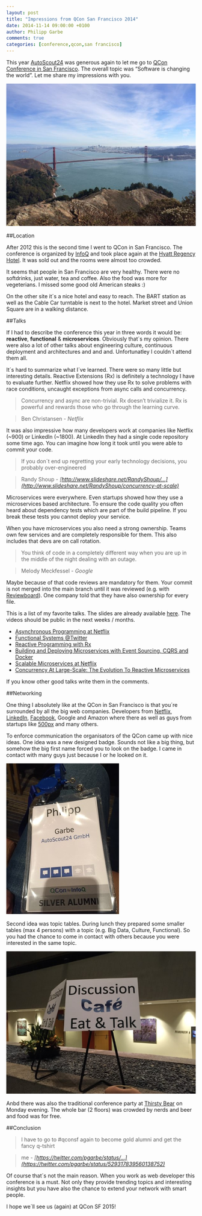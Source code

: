 ```yaml
---
layout: post
title: "Impressions from QCon San Francisco 2014"
date: 2014-11-14 09:00:00 +0100
author: Philipp Garbe
comments: true
categories: [conference,qcon,san francisco]
---
```


This year [AutoScout24](http://about.autoscout24.com/) was generous again to let me go to [QCon Conference in San Francisco](https://www.qconsf.com/). The overall topic was “Software is changing the world”. Let me share my impressions with you.


![Obligatory picture from Golden Gate Bridge](/assets/qcon2014_goldengate.jpg)

##Location

After 2012 this is the second time I went to QCon in San Francisco. The conference is organized by [InfoQ](http://www.infoq.com/) and took place again at the [Hyatt Regency Hotel](https://goo.gl/maps/LCoCB). It was sold out and the rooms were almost too crowded.

It seems that people in San Francisco are very healthy. There were no softdrinks, just water, tea and coffee. Also the food was more for vegeterians. I missed some good old American steaks :)

On the other site it´s a nice hotel and easy to reach. The BART station as well as the Cable Car turntable is next to the hotel. Market street and Union Square are in a walking distance.

##Talks

If I had to describe the conference this year in three words it would be: __reactive__, __functional__ & __microservices__. Obviously that´s my opinion. There were also a lot of other talks about engineering culture, continuous deployment and architectures and and and. Unfortunatley I couldn´t attend them all.

It´s hard to summarize what I´ve learned. There were so many little but interesting details. Reactive Extensions (Rx) is definitely a technology I have to evaluate further. Netflix showed how they use Rx to solve problems with race conditions, uncaught exceptions from async calls and concurrency.


> Concurrency and async are non-trivial. Rx doesn’t trivialize it. Rx is powerful and rewards those who go through the learning curve.   

> Ben Christansen - *Netflix*



It was also impressive how many developers work at companies like Netflix (~900) or LinkedIn (~1800). At LinkedIn they had a single code repository some time ago. You can imagine how long it took until you were able to commit your code.


> If you don´t end up regretting your early technology decisions, you probably over-engineered

> Randy Shoup - *[http://www.slideshare.net/RandyShoup/...](http://www.slideshare.net/RandyShoup/concurrency-at-scale)*



Microservices were everywhere. Even startups showed how they use a microservices based architecture. To ensure the code quality you often heard about dependency tests which are part of the build pipeline. If you break these tests you cannot deploy your service.

When you have microservices you also need a strong ownership. Teams own few services and are completely responsible for them. This also includes that devs are on call rotation.


> You think of code in a completely different way when you are up in the middle of the night dealing with an outage.

> Melody Meckfessel - *Google*


Maybe because of that code reviews are mandatory for them. Your commit is not merged into the main branch until it was reviewed (e.g. with [Reviewboard](https://reviewboard.org/)). One company told that they have also ownership for every file.

This is a list of my favorite talks. The slides are already available [here](https://qconsf.com/schedule). The videos should be public in the next weeks / months.

- [Asynchronous Programming at Netflix](https://qconsf.com/presentation/asynchronous-programming-netflix-0)
- [Functional Systems @Twitter](https://qconsf.com/presentation/functional-systems-twitter)
- [Reactive Programming with Rx](https://qconsf.com/presentation/reactive-programming-rx)
- [Building and Deploying Microservices with Event Sourcing, CQRS and Docker](https://qconsf.com/presentation/building-and-deploying-microservices-event-sourcing-cqrs-and-docke)
- [Scalable Microservices at Netflix](https://qconsf.com/presentation/scalable-microservices-netflix-challenges-and-tools-trade)
- [Concurrency At Large-Scale: The Evolution To Reactive Microservices](https://qconsf.com/presentation/concurrency-large-scale-evolution-reactive-microservices)

If you know other good talks write them in the comments.

##Networking

One thing I absolutely like at the QCon in San Francisco is that you´re surrounded by all the big web companies. Developers from [Netflix](http://techblog.netflix.com/), [LinkedIn](https://engineering.linkedin.com/), [Facebook](https://code.facebook.com/), Google and Amazon where there as well as guys from startups like [500px](https://500px.com/about) and many others.

To enforce communication the organisators of the QCon came up with nice ideas. One idea was a new designed badge. Sounds not like a big thing, but somehow the big first name forced you to look on the badge. I came in contact with many guys just because I or he looked on it.

![First name as eye catcher](/assets/qcon2014_badge.jpg)

Second idea was topic tables. During lunch they prepared some smaller tables (max 4 persons) with a topic (e.g. Big Data, Culture, Functional). So you had the chance to come in contact with others because you were interested in the same topic.

![Topic tables](/assets/qcon2014_topictables.jpg)

Anbd there was also the traditional conference party at [Thirsty Bear](http://thirstybear.com/) on Monday evening. The whole bar (2 floors) was crowded by nerds and beer and food was for free.

##Conclusion

> I have to go to #qconsf again to become gold alumni and get the fancy q-tshirt

> me - *[https://twitter.com/pgarbe/status/...](https://twitter.com/pgarbe/status/529317839560138752)*


Of course that´s not the main reason. When you work as web developer this conference is a must. Not only they provide trending topics and interesting insights but you have also the chance to extend your network with smart people.

I hope we´ll see us (again) at QCon SF 2015!
